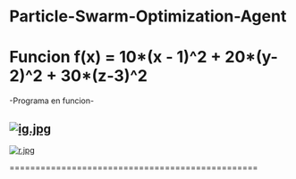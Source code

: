 # Particle-Swarm-Optimization-Agent

Funcion f(x) = 10*(x - 1)^2 + 20*(y-2)^2 + 30*(z-3)^2
===============================================

-Programa en funcion-

[![ig.jpg](https://i.postimg.cc/yYG9dRQH/ig.jpg)](https://postimg.cc/Yh1jDvBn) 
-----------------------------------------
[![r.jpg](https://i.postimg.cc/XqCWkTbx/r.jpg)](https://postimg.cc/vxbCQ2D6)

================================================





